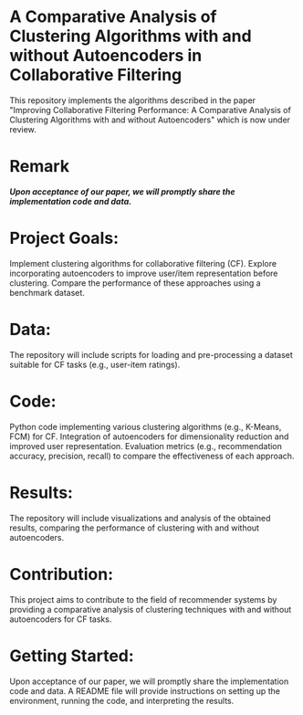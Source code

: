 # A Comparative Analysis of Clustering Algorithms with and without Autoencoders in Collaborative Filtering
This repository implements the algorithms described in the paper "Improving Collaborative Filtering Performance: A Comparative Analysis of Clustering Algorithms with and without Autoencoders" which is now under review.

# Remark
 ***Upon acceptance of our paper, we will promptly share the implementation code and data.***
 
# Project Goals:

 Implement clustering algorithms for collaborative filtering (CF).
 Explore incorporating autoencoders to improve user/item representation before clustering.
 Compare the performance of these approaches using a benchmark dataset.

# Data:

 The repository will include scripts for loading and pre-processing a dataset suitable for CF tasks (e.g., user-item ratings).

# Code:

 Python code implementing various clustering algorithms (e.g., K-Means, FCM) for CF.
 Integration of autoencoders for dimensionality reduction and improved user representation.
 Evaluation metrics (e.g., recommendation accuracy, precision, recall) to compare the effectiveness of each approach.

# Results:

 The repository will include visualizations and analysis of the obtained results, comparing the performance of clustering with and without autoencoders.

# Contribution:
This project aims to contribute to the field of recommender systems by providing a comparative analysis of clustering techniques with and without autoencoders for CF tasks.

# Getting Started:
Upon acceptance of our paper, we will promptly share the implementation code and data. A README file will provide instructions on setting up the environment, running the code, and interpreting the results.

